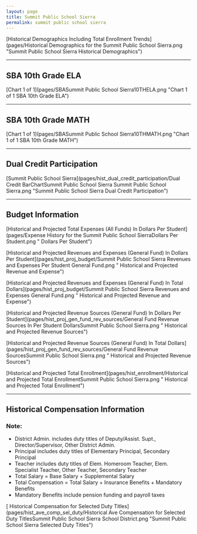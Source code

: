 ```yaml
---
layout: page
title: Summit Public School Sierra
permalink: summit public school sierra
---
```



[Historical Demographics Including Total Enrollment Trends](pages/Historical Demographics for the Summit Public School Sierra.png "Summit Public School Sierra Historical Demographics")

___

## SBA 10th Grade ELA

[Chart 1 of 1](pages/SBASummit Public School Sierra10THELA.png "Chart 1 of 1 SBA 10th Grade ELA")


___

## SBA 10th Grade MATH

[Chart 1 of 1](pages/SBASummit Public School Sierra10THMATH.png "Chart 1 of 1 SBA 10th Grade MATH")


___

## Dual Credit Participation

[Summit Public School Sierra](pages/hist_dual_credit_participation/Dual Credit BarChartSummit Public School Sierra Summit Public School Sierra.png "Summit Public School Sierra Dual Credit Participation")


___

## Budget Information

[Historical and Projected Total Expenses (All Funds) In Dollars Per Student](pages/Expense History for the Summit Public School SierraDollars Per Student.png " Dollars Per Student")

[Historical and Projected Revenues and Expenses (General Fund) In Dollars Per Student](pages/hist_proj_budget/Summit Public School Sierra Revenues and Expenses Per Student General Fund.png " Historical and Projected Revenue and Expense")

[Historical and Projected Revenues and Expenses (General Fund) In Total Dollars](pages/hist_proj_budget/Summit Public School Sierra Revenues and Expenses General Fund.png " Historical and Projected Revenue and Expense")

[Historical and Projected Revenue Sources (General Fund) In Dollars Per Student](pages/hist_proj_gen_fund_rev_sources/General Fund Revenue Sources In Per Student DollarsSummit Public School Sierra.png " Historical and Projected Revenue Sources")

[Historical and Projected Revenue Sources (General Fund) In Total Dollars](pages/hist_proj_gen_fund_rev_sources/General Fund Revenue SourcesSummit Public School Sierra.png " Historical and Projected Revenue Sources")

[Historical and Projected Total Enrollment](pages/hist_enrollment/Historical and Projected Total EnrollmentSummit Public School Sierra.png " Historical and Projected Total Enrollment")


___

## Historical Compensation Information
### Note:
- District Admin. includes duty titles of Deputy/Assist. Supt., Director/Supervisor, Other District Admin.
- Principal includes duty titles of Elementary Principal, Secondary Principal
- Teacher includes duty titles of Elem. Homeroom Teacher, Elem. Specialist Teacher, Other Teacher, Secondary Teacher
- Total Salary = Base Salary + Supplemental Salary
- Total Compensation = Total Salary + Insurance Benefits + Mandatory Benefits
- Mandatory Benefits include pension funding and payroll taxes

[ Historical Compensation for Selected Duty Titles](pages/hist_ave_comp_sel_duty/Historical Ave Compensation for Selected Duty TitlesSummit Public School Sierra School District.png "Summit Public School Sierra Selected Duty Titles")

